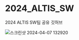 # 2024_ALTIS_SW
2024 ALTIS SW팀 공유 깃허브


![스크린샷 2024-04-07 132920](https://github.com/anhyunjinn/2024_ALTIS_SW/assets/101036684/caf71d80-b6c8-42b2-ab47-6ff48236afc5)
